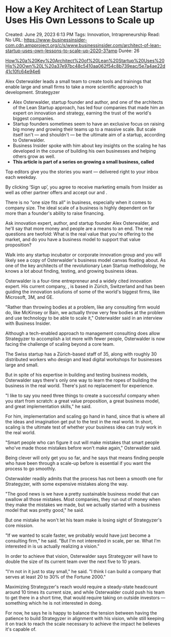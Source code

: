 # How a Key Architect of Lean Startup Uses His Own Lessons to Scale up

Created: June 29, 2023 6:13 PM
Tags: Innovation, Intrapreneurship
Read: No
URL: https://www-businessinsider-com.cdn.ampproject.org/c/s/www.businessinsider.com/architect-of-lean-startup-uses-own-lessons-to-scale-up-2020-3?amp
Durée: 26

[How%20a%20Key%20Architect%20of%20Lean%20Startup%20Uses%20His%20Own%20L%20a37e97bc48c5410aa062f54c8b739eac/5e7a4ae22d41c10fc64e94e6](How%20a%20Key%20Architect%20of%20Lean%20Startup%20Uses%20His%20Own%20L%20a37e97bc48c5410aa062f54c8b739eac/5e7a4ae22d41c10fc64e94e6)

Alex Osterwalder leads a small team to create tools and trainings that enable large and small firms to take a more scientific approach to development. Strategyzer

- Alex Osterwalder, startup founder and author, and one of the architects of the Lean Startup approach, has led four companies that made him an expert on innovation and strategy, earning the trust of the world's biggest companies.
- Startup founders sometimes seem to have an exclusive focus on raising big money and growing their teams up to a massive scale. But scale itself isn't — and shouldn't — be the ultimate aim of a startup, according to Osterwalder.
- Business Insider spoke with him about key insights on the scaling he has developed in the course of building his own businesses and helping others grow as well.
- **This article is part of a series on growing a small business, called**

Top editors give you the stories you want — delivered right to your inbox each weekday.

By clicking ‘Sign up’, you agree to receive marketing emails from Insider as well as other partner offers and accept our and .

There is no "one size fits all" in business, especially when it comes to company size. The ideal scale of a business is highly dependent on far more than a founder's ability to raise financing.

Ask innovation expert, author, and startup founder Alex Osterwalder, and he'll say that more money and people are a means to an end. The real questions are twofold: What is the real value that you're offering to the market, and do you have a business model to support that value proposition?

Walk into any startup incubator or corporate innovation group and you will likely see a copy of Osterwalder's business model canvas floating about. As one of the key architects of the revolutionary Lean Startup methodology, he knows a lot about finding, testing, and growing business ideas.

Osterwalder is a four-time entrepreneur and a widely cited innovation expert. His current company, , is based in Zürich, Switzerland and has been guiding the innovation solutions of some of the world's biggest firms, like Microsoft, 3M, and GE.

"Rather than throwing bodies at a problem, like any consulting firm would do, like McKinsey or Bain, we actually throw very few bodies at the problem and use technology to be able to scale it," Osterwalder said in an interview with Business Insider.

Although a tech-enabled approach to management consulting does allow Strategyzer to accomplish a lot more with fewer people, Osterwalder is now facing the challenge of scaling beyond a core team.

The Swiss startup has a Zürich-based staff of 35, along with roughly 30 distributed workers who design and lead digital workshops for businesses large and small.

But in spite of his expertise in building and testing business models, Osterwalder says there's only one way to learn the ropes of building the business in the real world. There's just no replacement for experience.

"I like to say you need three things to create a successful company when you start from scratch: a great value proposition, a great business model, and great implementation skills," he said.

For him, implementation and scaling go hand in hand, since that is where all the ideas and imagination get put to the test in the real world. In short, scaling is the ultimate test of whether your business idea can truly work in the real world.

"Smart people who can figure it out will make mistakes that smart people who've made those mistakes before won't make again," Osterwalder said.

Being clever will only get you so far, and he says that means finding people who have been through a scale-up before is essential if you want the process to go smoothly.

Osterwalder readily admits that the process has not been a smooth one for Strategyzer, with some expensive mistakes along the way.

"The good news is we have a pretty sustainable business model that can swallow all those mistakes. Most companies, they run out of money when they make the mistakes we made, but we actually started with a business model that was pretty good," he said.

But one mistake he won't let his team make is losing sight of Strategyzer's core mission.

"If we wanted to scale faster, we probably would have just become a consulting firm," he said. "But I'm not interested in scale, per se. What I'm interested in is us actually realizing a vision."

In order to achieve that vision, Osterwalder says Strategyzer will have to double the size of its current team over the next five to 10 years.

"I'm not in it just to stay small," he said. "I think I can build a company that serves at least 20 to 30% of the Fortune 2000."

Maximizing Strategyzer's reach would require a steady-state headcount around 10 times its current size, and while Osterwalder could push his team to get there in a short time, that would require taking on outside investors — something which he is not interested in doing.

For now, he says he is happy to balance the tension between having the patience to build Strategyzer in alignment with his vision, while still keeping it on track to reach the scale necessary to achieve the impact he believes it's capable of.